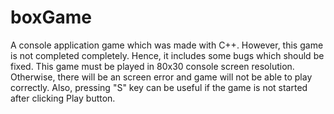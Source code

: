 # boxGame
 A console application game which was made with C++. However, this game is not completed completely. Hence, it includes some bugs which should be fixed.
 This game must be played in 80x30 console screen resolution. Otherwise, there will be an screen error and game will not be able to play correctly.
 Also, pressing "S" key can be useful if the game is not started after clicking Play button.
